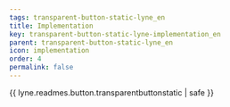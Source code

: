 ```yaml
---
tags: transparent-button-static-lyne_en
title: Implementation
key: transparent-button-static-lyne-implementation_en
parent: transparent-button-static-lyne_en
icon: implementation
order: 4
permalink: false  
---
```

{{ lyne.readmes.button.transparentbuttonstatic | safe }}


